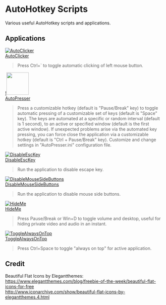# AutoHotkey Scripts
Various useful AutoHotkey scripts and applications.  
  
## Applications
[![AutoClicker](AutoClicker/AutoClicker.ico)](AutoClicker/AutoClicker.exe)  
[AutoClicker](AutoClicker/AutoClicker.exe)  
> Press Ctrl+` to toggle automatic clicking of left mouse button.  
  
[!<img src="AutoPresser/AutoPresser.ico" width="72" height="72">](AutoPresser/AutoPresser.exe)  
[AutoPresser](AutoPresser/AutoPresser.exe)  
> Press a customizable hotkey (default is "Pause/Break" key) to toggle automatic pressing of a customizable set of keys (default is "Space" key).
> The keys are automated at a specific or random interval (default is 1 second), to an active or specified window (default is the first active window).
> If unexpected problems arise via the automated key pressing, you can force close the application via a customizable hotkey (default is "Ctrl + Pause/Break" key).
> Customize and change settings in "AutoPresser.ini" configuration file.
  
[![DisableEscKey](DisableEscKey/DisableEscKey.ico)](DisableEscKey/DisableEscKey.exe)  
[DisableEscKey](DisableEscKey/DisableEscKey.exe)  
> Run the application to disable escape key.  
  
[![DisableMouseSideButtons](DisableMouseSideButtons/DisableMouseSideButtons.ico)](DisableMouseSideButtons/DisableMouseSideButtons.exe)  
[DisableMouseSideButtons](DisableMouseSideButtons/DisableMouseSideButtons.exe)  
> Run the application to disable mouse side buttons.  
  
[![HideMe](HideMe/HideMe.ico)](HideMe/HideMe.exe)  
[HideMe](HideMe/HideMe.exe)  
> Press Pause/Break or Win+D to toggle volume and desktop, useful for hiding private video and audio in an instant.  
  
[![ToggleAlwaysOnTop](ToggleAlwaysOnTop/ToggleAlwaysOnTop.ico)](ToggleAlwaysOnTop/ToggleAlwaysOnTop.exe)  
[ToggleAlwaysOnTop](ToggleAlwaysOnTop/ToggleAlwaysOnTop.exe)  
> Press Ctrl+Space to toggle "always on top" for active application.  
  
## Credit
Beautiful Flat Icons by Elegantthemes:  
https://www.elegantthemes.com/blog/freebie-of-the-week/beautiful-flat-icons-for-free  
http://www.iconarchive.com/show/beautiful-flat-icons-by-elegantthemes.4.html  